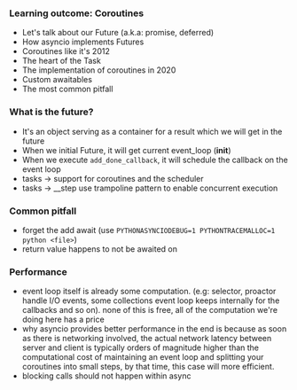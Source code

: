 ### Learning outcome: Coroutines 
- Let's talk about our Future (a.k.a: promise, deferred)
- How asyncio implements Futures
- Coroutines like it's 2012
- The heart of the Task
- The implementation of coroutines in 2020
- Custom awaitables
- The most common pitfall


### What is the future?
- It's an object serving as a container for a result which we will get in the future
- When we initial Future, it will get current event_loop (__init__)
- When we execute `add_done_callback`, it will schedule the callback on the event loop
- tasks -> support for coroutines and the scheduler
- tasks -> __step use trampoline pattern to enable concurrent execution 

### Common pitfall
- forget the add await (use `PYTHONASYNCIODEBUG=1 PYTHONTRACEMALLOC=1 python <file>`)
- return value happens to not be awaited on

### Performance
- event loop itself is already some computation. (e.g: selector, proactor handle I/O events, some collections event loop keeps internally for the callbacks and so on). none of this is free, all of the computation we're doing here has a price
- why asyncio provides better performance in the end is because as soon as there is networking involved, the actual network latency between server and client is typically orders of magnitude higher than the computational cost of maintaining an event loop and splitting your coroutines into small steps, by that time, this case will more efficient.
- blocking calls should not happen within async 